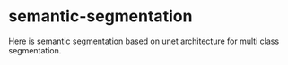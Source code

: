 # semantic-segmentation
Here is semantic segmentation based on unet architecture for multi class segmentation.
